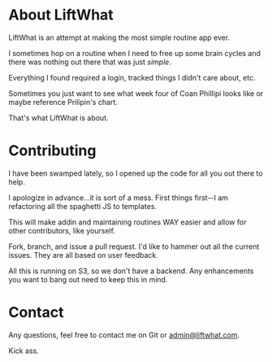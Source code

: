 About LiftWhat
========

LiftWhat is an attempt at making the most simple routine app ever.

I sometimes hop on a routine when I need to free up some brain cycles and there was nothing out there that was just *simple*.

Everything I found required a login, tracked things I didn't care about, etc.

Sometimes you just want to see what week four of Coan Phillipi looks like or maybe reference Prilipin's chart.

That's what LiftWhat is about.

Contributing
============

I have been swamped lately, so I opened up the code for all you out there to help.

I apologize in advance...it is sort of a mess. First things first--I am refactoring all the spaghetti JS to templates.

This will make addin and maintaining routines WAY easier and allow for other contributors, like yourself.

Fork, branch, and issue a pull request. I'd like to hammer out all the current issues. They are all based on user feedback.

All this is running on S3, so we don't have a backend. Any enhancements you want to bang out need to keep this in mind.

Contact
=======

Any questions, feel free to contact me on Git or admin@liftwhat.com.


Kick ass.
